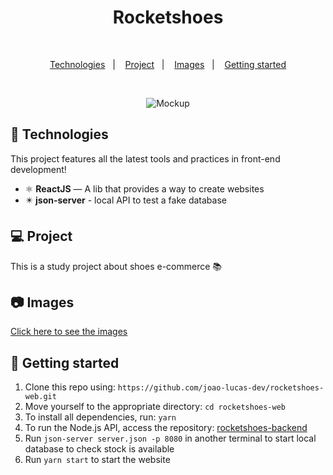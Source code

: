 <h1 align="center">Rocketshoes</h1>

<br>

<p align="center">
  <a href="#rocket-technologies">Technologies</a>&nbsp;&nbsp;&nbsp;|&nbsp;&nbsp;&nbsp;
  <a href="#-project">Project</a>&nbsp;&nbsp;&nbsp;|&nbsp;&nbsp;&nbsp;
  <a href="#camera-images">Images</a>&nbsp;&nbsp;&nbsp;|&nbsp;&nbsp;&nbsp;
  <a href="#electric_plug-getting-started">Getting started</a>
</p>

<br>

<p align="center">
  <img alt="Mockup" src="photos/demo.gif">
</p>

## :rocket: Technologies

This project features all the latest tools and practices in front-end development!

- ⚛️ **ReactJS** — A lib that provides a way to create websites
- :eight_pointed_black_star: **json-server** - local API to test a fake database


## 💻 Project

This is a study project about shoes e-commerce :books:

## :camera: Images

<a href="https://github.com/joao-lucas-dev/rocketshoes-web/tree/master/photos">Click here to see the images</a>

## :electric_plug: Getting started

1. Clone this repo using: `https://github.com/joao-lucas-dev/rocketshoes-web.git`
2. Move yourself to the appropriate directory: `cd rocketshoes-web`
3. To install all dependencies, run: `yarn`
4. To run the Node.js API, access the repository: <a href="https://github.com/joao-lucas-dev/rocketshoes-backend" target="_blank">rocketshoes-backend</a>
5. Run `json-server server.json -p 8080` in another terminal to start local database to check stock is available
6. Run `yarn start` to start the website

